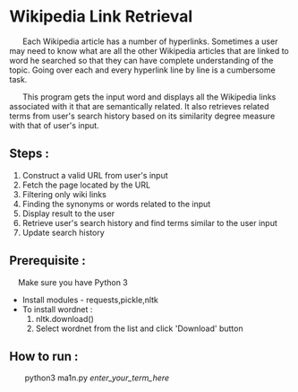 # Wikipedia Link Retrieval

 &nbsp;&nbsp;&nbsp;&nbsp;&nbsp;&nbsp;Each Wikipedia article has a number of hyperlinks. Sometimes a user may need to know what are all the other Wikipedia articles that are linked to word he searched so that they can have complete understanding of the topic. Going over each and every hyperlink line by line is a cumbersome task.

 &nbsp;&nbsp;&nbsp;&nbsp;&nbsp;&nbsp;This program gets the input word and displays all the Wikipedia links associated with it that are semantically related. It also retrieves related terms from user's search history based on its similarity degree measure with that of user's input.

## Steps :
  1. Construct a valid URL from user's input
  2. Fetch the page located by the URL
  3. Filtering only wiki links
  4. Finding the synonyms or words related to the input
  5. Display result to the user
  6. Retrieve user's search history and find terms similar to the user input
  7. Update search history

## Prerequisite :
  &nbsp;&nbsp;&nbsp;&nbsp;Make sure you have Python 3
  * Install modules - requests,pickle,nltk
  * To install wordnet :
      1. nltk.download()
      2. Select wordnet from the list and click 'Download' button

## How to run :
   &nbsp;&nbsp;&nbsp;&nbsp;&nbsp;&nbsp; python3 ma1n.py *enter_your_term_here*
